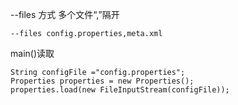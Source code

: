 --files  方式  多个文件“,”隔开

```
--files config.properties,meta.xml 
```
main()读取

```
String configFile ="config.properties";
Properties properties = new Properties();
properties.load(new FileInputStream(configFile));
```
